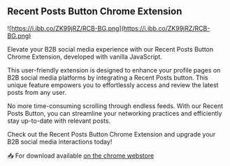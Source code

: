 ## Recent Posts Button Chrome Extension 

![https://i.ibb.co/ZK99jRZ/RCB-BG.png](https://i.ibb.co/ZK99jRZ/RCB-BG.png)

Elevate your B2B social media experience with our Recent Posts Button Chrome Extension, developed with vanilla JavaScript.

This user-friendly extension is designed to enhance your profile pages on B2B social media platforms by integrating a Recent Posts button. This unique feature empowers you to effortlessly access and review the latest posts from any user.

No more time-consuming scrolling through endless feeds. With our Recent Posts Button, you can streamline your networking practices and efficiently stay up-to-date with relevant posts.

Check out the Recent Posts Button Chrome Extension and upgrade your B2B social media interactions today! 

📥 For download available [on the chrome webstore](https://chrome.google.com/webstore/detail/b2b-social-media-recent-p/dikbdkegidakojinmlhbodflcgmjdobb)
